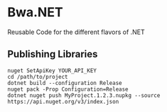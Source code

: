 # Bwa.NET

Reusable Code for the different flavors of .NET

## Publishing Libraries

    nuget SetApiKey YOUR_API_KEY
    cd /path/to/project
    dotnet build --configuration Release
    nuget pack -Prop Configuration=Release
    dotnet nuget push MyProject.1.2.3.nupkg --source https://api.nuget.org/v3/index.json
